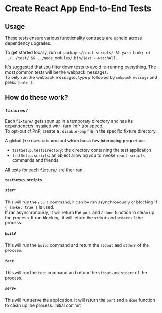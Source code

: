# Create React App End-to-End Tests

## Usage

These tests ensure various functionality contracts are upheld across dependency upgrades.

To get started locally, run `cd packages/react-scripts/ && yarn link; cd ../../test/ && ../node_modules/.bin/jest --watchAll`.

It's suggested that you filter down tests to avoid re-running everything. The most common tests will be the webpack messages.<br>
To only run the webpack messages, type `p` followed by `webpack-message` and press `[enter]`.

## How do these work?

### `fixtures/`

Each `fixture/` gets spun up in a temporary directory and has its dependencies installed with Yarn PnP (for speed).<br>
To opt-out of PnP, create a `.disable-pnp` file in the specific fixture directory.

A global (`testSetup`) is created which has a few interesting properties:

- `testSetup.testDirectory`: the directory containing the test application
- `testSetup.scripts`: an object allowing you to invoke `react-scripts` commands and friends

All tests for each `fixture/` are then ran.

#### `testSetup.scripts`

##### `start`

This will run the `start` command, it can be ran asynchronously or blocking if `{ smoke: true }` is used.<br>
If ran asynchronously, it will return the `port` and a `done` function to clean up the process.
If ran blocking, it will return the `stdout` and `stderr` of the process.

##### `build`

This will run the `build` command and return the `stdout` and `stderr` of the process.

##### `test`

This will run the `test` command and return the `stdout` and `stderr` of the process.

##### `serve`

This will run serve the application.
It will return the `port` and a `done` function to clean up the process.
initial commit